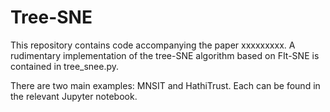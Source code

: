 # Tree-SNE

This repository contains code accompanying the paper xxxxxxxxx.
A rudimentary implementation of the tree-SNE algorithm based on FIt-SNE is contained in tree_snee.py.

There are two main examples: MNSIT and HathiTrust. Each can be found in the relevant Jupyter notebook.